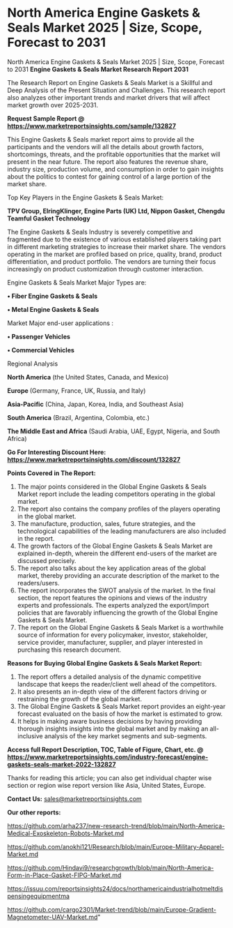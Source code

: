 # North America Engine Gaskets & Seals Market 2025 | Size, Scope, Forecast to 2031
 North America Engine Gaskets & Seals Market 2025 | Size, Scope, Forecast to 2031
<strong>Engine Gaskets & Seals Market Research Report 2031</strong>

The Research Report on Engine Gaskets & Seals Market is a Skillful and Deep Analysis of the Present Situation and Challenges. This research report also analyzes other important trends and market drivers that will affect market growth over 2025-2031.

<strong>Request Sample Report @ <a href=https://www.marketreportsinsights.com/sample/132827>https://www.marketreportsinsights.com/sample/132827</a></strong>

This Engine Gaskets & Seals market report aims to provide all the participants and the vendors will all the details about growth factors, shortcomings, threats, and the profitable opportunities that the market will present in the near future. The report also features the revenue share, industry size, production volume, and consumption in order to gain insights about the politics to contest for gaining control of a large portion of the market share.

Top Key Players in the Engine Gaskets & Seals Market:

<strong>TPV Group, ElringKlinger, Engine Parts (UK) Ltd, Nippon Gasket, Chengdu Teamful Gasket Technology</strong>

The Engine Gaskets & Seals Industry is severely competitive and fragmented due to the existence of various established players taking part in different marketing strategies to increase their market share. The vendors operating in the market are profiled based on price, quality, brand, product differentiation, and product portfolio. The vendors are turning their focus increasingly on product customization through customer interaction.

Engine Gaskets & Seals Market Major Types are:

<strong>• Fiber Engine Gaskets & Seals

• Metal Engine Gaskets & Seals</strong>

Market Major end-user applications :

<strong>• Passenger Vehicles

• Commercial Vehicles</strong>

Regional Analysis

</u><strong><b>North America</b></strong> (the United States, Canada, and Mexico)

<strong><b>Europe </b></strong>(Germany, France, UK, Russia, and Italy)

<strong><b>Asia-Pacific</b></strong> (China, Japan, Korea, India, and Southeast Asia)

<strong><b>South America</b></strong> (Brazil, Argentina, Colombia, etc.)

<strong><b>The Middle East and Africa</b></strong> (Saudi Arabia, UAE, Egypt, Nigeria, and South Africa)

<strong>Go For Interesting Discount Here: <a href=https://www.marketreportsinsights.com/discount/132827>https://www.marketreportsinsights.com/discount/132827</a></strong>

<strong>Points Covered in The Report:</strong>
<ol>
  <li>The major points considered in the Global Engine Gaskets & Seals Market report include the leading competitors operating in the global market.</li>
  <li>The report also contains the company profiles of the players operating in the global market.</li>
  <li>The manufacture, production, sales, future strategies, and the technological capabilities of the leading manufacturers are also included in the report.</li>
  <li>The growth factors of the Global Engine Gaskets & Seals Market are explained in-depth, wherein the different end-users of the market are discussed precisely.</li>
  <li>The report also talks about the key application areas of the global market, thereby providing an accurate description of the market to the readers/users.</li>
  <li>The report incorporates the SWOT analysis of the market. In the final section, the report features the opinions and views of the industry experts and professionals. The experts analyzed the export/import policies that are favorably influencing the growth of the Global Engine Gaskets & Seals Market.</li>
  <li>The report on the Global Engine Gaskets & Seals Market is a worthwhile source of information for every policymaker, investor, stakeholder, service provider, manufacturer, supplier, and player interested in purchasing this research document.</li>
</ol>
<strong>Reasons for Buying Global Engine Gaskets & Seals Market Report:</strong>

<ol>
  <li>The report offers a detailed analysis of the dynamic competitive landscape that keeps the reader/client well ahead of the competitors.</li>
  <li>It also presents an in-depth view of the different factors driving or restraining the growth of the global market.</li>
  <li>The Global Engine Gaskets & Seals Market report provides an eight-year forecast evaluated on the basis of how the market is estimated to grow.</li>
  <li>It helps in making aware business decisions by having providing thorough insights insights into the global market and by making an all-inclusive analysis of the key market segments and sub-segments.</li>
</ol>
<strong>Access full Report Description, TOC, Table of Figure, Chart, etc. @ <a href=https://www.marketreportsinsights.com/industry-forecast/engine-gaskets-seals-market-2022-132827>https://www.marketreportsinsights.com/industry-forecast/engine-gaskets-seals-market-2022-132827</a></strong>


Thanks for reading this article; you can also get individual chapter wise section or region wise report version like Asia, United States, Europe.

<strong>Contact Us:</strong>
sales@marketreportsinsights.com

<strong>Our other reports:</strong>

<a href=https://github.com/arha237/new-research-trend/blob/main/North-America-Medical-Exoskeleton-Robots-Market.md>https://github.com/arha237/new-research-trend/blob/main/North-America-Medical-Exoskeleton-Robots-Market.md</a>

<a href=https://github.com/anokhi121/Research/blob/main/Europe-Military-Apparel-Market.md>https://github.com/anokhi121/Research/blob/main/Europe-Military-Apparel-Market.md</a>

<a href=https://github.com/Hindavi9/researchgrowth/blob/main/North-America-Form-in-Place-Gasket-FIPG-Market.md>https://github.com/Hindavi9/researchgrowth/blob/main/North-America-Form-in-Place-Gasket-FIPG-Market.md</a>

<a href=https://issuu.com/reportsinsights24/docs/northamericaindustrialhotmeltdispensingequipmentma>https://issuu.com/reportsinsights24/docs/northamericaindustrialhotmeltdispensingequipmentma</a>

<a href=https://github.com/cargo2301/Market-trend/blob/main/Europe-Gradient-Magnetometer-UAV-Market.md>https://github.com/cargo2301/Market-trend/blob/main/Europe-Gradient-Magnetometer-UAV-Market.md</a>"
